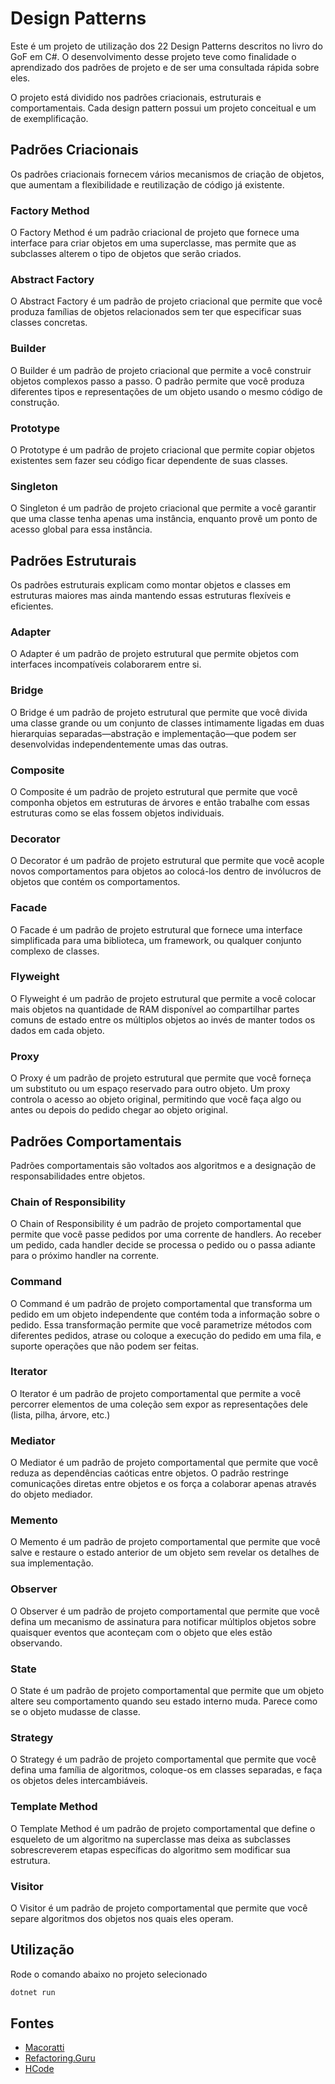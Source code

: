 # Design Patterns

Este é um projeto de utilização dos 22 Design Patterns descritos no livro do GoF em C#. O desenvolvimento desse projeto teve como finalidade o aprendizado dos padrões de projeto e de ser uma consultada rápida sobre eles. 

O projeto está dividido nos padrões criacionais, estruturais e comportamentais. Cada design pattern possui um projeto conceitual e um de exemplificação.

## Padrões Criacionais
Os padrões criacionais fornecem vários mecanismos de criação de objetos, que aumentam a flexibilidade e reutilização de código já existente.
### Factory Method
O Factory Method é um padrão criacional de projeto que fornece uma interface para criar objetos em uma superclasse, mas permite que as subclasses alterem o tipo de objetos que serão criados.

### Abstract Factory
O Abstract Factory é um padrão de projeto criacional que permite que você produza famílias de objetos relacionados sem ter que especificar suas classes concretas.

### Builder
O Builder é um padrão de projeto criacional que permite a você construir objetos complexos passo a passo. O padrão permite que você produza diferentes tipos e representações de um objeto usando o mesmo código de construção.

### Prototype
O Prototype é um padrão de projeto criacional que permite copiar objetos existentes sem fazer seu código ficar dependente de suas classes.

### Singleton
O Singleton é um padrão de projeto criacional que permite a você garantir que uma classe tenha apenas uma instância, enquanto provê um ponto de acesso global para essa instância.

## Padrões Estruturais
Os padrões estruturais explicam como montar objetos e classes em estruturas maiores mas ainda mantendo essas estruturas flexíveis e eficientes.
### Adapter
O Adapter é um padrão de projeto estrutural que permite objetos com interfaces incompatíveis colaborarem entre si.

### Bridge
O Bridge é um padrão de projeto estrutural que permite que você divida uma classe grande ou um conjunto de classes intimamente ligadas em duas hierarquias separadas—abstração e implementação—que podem ser desenvolvidas independentemente umas das outras.

### Composite
O Composite é um padrão de projeto estrutural que permite que você componha objetos em estruturas de árvores e então trabalhe com essas estruturas como se elas fossem objetos individuais.

### Decorator
O Decorator é um padrão de projeto estrutural que permite que você acople novos comportamentos para objetos ao colocá-los dentro de invólucros de objetos que contém os comportamentos.

### Facade
O Facade é um padrão de projeto estrutural que fornece uma interface simplificada para uma biblioteca, um framework, ou qualquer conjunto complexo de classes.

### Flyweight
O Flyweight é um padrão de projeto estrutural que permite a você colocar mais objetos na quantidade de RAM disponível ao compartilhar partes comuns de estado entre os múltiplos objetos ao invés de manter todos os dados em cada objeto.

### Proxy
O Proxy é um padrão de projeto estrutural que permite que você forneça um substituto ou um espaço reservado para outro objeto. Um proxy controla o acesso ao objeto original, permitindo que você faça algo ou antes ou depois do pedido chegar ao objeto original.

## Padrões Comportamentais
Padrões comportamentais são voltados aos algoritmos e a designação de responsabilidades entre objetos.

### Chain of Responsibility
O Chain of Responsibility é um padrão de projeto comportamental que permite que você passe pedidos por uma corrente de handlers. Ao receber um pedido, cada handler decide se processa o pedido ou o passa adiante para o próximo handler na corrente.

### Command
O Command é um padrão de projeto comportamental que transforma um pedido em um objeto independente que contém toda a informação sobre o pedido. Essa transformação permite que você parametrize métodos com diferentes pedidos, atrase ou coloque a execução do pedido em uma fila, e suporte operações que não podem ser feitas.

### Iterator
O Iterator é um padrão de projeto comportamental que permite a você percorrer elementos de uma coleção sem expor as representações dele (lista, pilha, árvore, etc.)

### Mediator
O Mediator é um padrão de projeto comportamental que permite que você reduza as dependências caóticas entre objetos. O padrão restringe comunicações diretas entre objetos e os força a colaborar apenas através do objeto mediador.

### Memento
O Memento é um padrão de projeto comportamental que permite que você salve e restaure o estado anterior de um objeto sem revelar os detalhes de sua implementação.

### Observer
O Observer é um padrão de projeto comportamental que permite que você defina um mecanismo de assinatura para notificar múltiplos objetos sobre quaisquer eventos que aconteçam com o objeto que eles estão observando.

### State
O State é um padrão de projeto comportamental que permite que um objeto altere seu comportamento quando seu estado interno muda. Parece como se o objeto mudasse de classe.

### Strategy
O Strategy é um padrão de projeto comportamental que permite que você defina uma família de algoritmos, coloque-os em classes separadas, e faça os objetos deles intercambiáveis.

### Template Method
O Template Method é um padrão de projeto comportamental que define o esqueleto de um algoritmo na superclasse mas deixa as subclasses sobrescreverem etapas específicas do algoritmo sem modificar sua estrutura.

### Visitor
O Visitor é um padrão de projeto comportamental que permite que você separe algoritmos dos objetos nos quais eles operam.

## Utilização
Rode o comando abaixo no projeto selecionado 

```bash
dotnet run
```

## Fontes
* [Macoratti](https://www.youtube.com/watch?v=1Z8oiIA_L28&list=PLJ4k1IC8GhW1L7fOWe238fetknEfBmG1I) 
* [Refactoring.Guru](https://refactoring.guru/pt-br)
* [HCode](https://www.udemy.com/course/curso-design-patterns-csharp/)
